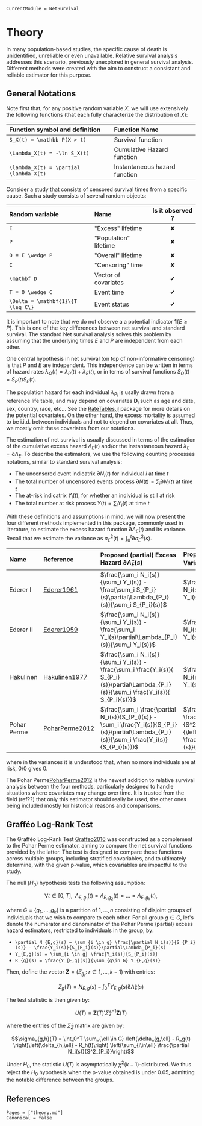 ```@meta
CurrentModule = NetSurvival
```

# Theory

In many population-based studies, the specific cause of death is unidentified, unreliable or even unavailable. Relative survival analysis addresses this scenario, previously unexplored in general survival analysis. Different methods were created with the aim to construct a consistant and reliable estimator for this purpose.

## General Notations

Note first that, for any positive random variable $X$, we will use extensively the following functions (that each fully characterize the distribution of $X$): 

| Function symbol and definition | Function Name |
| :--- | :---- |
| ``S_X(t) = \mathbb P(X > t)`` | Survival function |
| ``\Lambda_X(t) = -\ln S_X(t)`` | Cumulative Hazard function |
| ``\lambda_X(t) = \partial \lambda_X(t)`` | Instantaneous hazard function |


Consider a study that consists of censored survival times from a specific cause. Such a study consists of several random objects: 

| Random variable    | Name         | Is it observed ?     |
| :----------------- | :---------------------------- | :-: |
| ``E``              | "Excess" lifetime              | ✘ |
| ``P``              | "Population" lifetime          | ✘ |
| ``O = E \wedge P`` | "Overall" lifetime             | ✘ |
| ``C``              | "Censoring" time               | ✘ |
| ``\mathbf D``      | Vector of covariates           | ✔ |
| ``T = O \wedge C`` | Event time                     | ✔ |
| ``\Delta = \mathbf{1}\{T \leq C\}`` | Event status | ✔ |

It is important to note that we do not observe a a potential indicator $\mathbf{1}\{E \geq P\}$. This is one of the key differences between net survival and standard survival. The standard Net survival analysis solves this problem by assuming that the underlying times $E$ and $P$ are independent from each other.

One central hypothesis in net survival (on top of non-informative censoring) is that $P$ and $E$ are independent. This independence can be written in terms of hazard rates $\lambda_O(t) = \lambda_P(t) + \lambda_E(t)$, or in terms of survival functions $S_O(t) = S_P(t)S_E(t)$.

The population hazard for each individual $\lambda_{P_i}$ is usally drawn from a reference life table, and may depend on covariates $\mathbf D_i$ such as age and date, sex, country, race, etc... See the [RateTables.jl](https://github.com/JuliaSurv/RateTables.jl) package for more details on the potential covariates. On the other hand, the excess mortality is assumed to be i.i.d. between individuals and not to depend on covariates at all. Thus, we mostly omit these covariates from our notations.

The estimation of net survival is usually discussed in terms of the estimation of the cumulative excess hazard $\Lambda_E(t)$ and/or the instantaneous hazard $\lambda_E = \partial\Lambda_E$. To describe the estimators, we use the following counting processes notations, similar to standard survival analysis:
* The uncensored event indicatrix $\partial N_i(t)$ for individual $i$ at time $t$ 
* The total number of uncensored events process $\partial N(t) = \sum_i \partial N_i(t)$ at time $t$
* The at-risk indicatrix $Y_i(t)$, for whether an individual is still at risk 
* The total number at risk process $Y(t) = \sum_i Y_i(t)$ at time $t$

With these definitions and assumptions in mind, we will now present the four different methods implemented in this package, commonly used in literature, to estimate the excess hazard function $\partial\Lambda_E(t)$ and its variance. Recall that we estimate the variance as $\sigma_E^2(t) = \int_{0}^t \partial\sigma_E^2(s)$. 

| Name        | Reference               | Proposed (partial) Excess Hazard $\partial\hat{\Lambda}_E(s)$ | Proposed (partial) Variance $\partial\hat{\sigma}_E^2(s)$ |
| :---------- | :---------------------- | :------------------------------------ | :---------------------------------------- | 
| Ederer I    | [Ederer1961](@cite)     | $\frac{\sum_i N_i(s)}{\sum_i Y_i(s)} - \frac{\sum_i S_{P_i}(s)\partial\Lambda_{P_i}(s)}{\sum_i S_{P_i}(s)}$ | $\frac{\sum_i N_i(s)}{\left(\sum_i Y_i(s)\right)^2}$ |
| Ederer II   | [Ederer1959](@cite)     | $\frac{\sum_i N_i(s)}{\sum_i Y_i(s)} - \frac{\sum_i Y_i(s)\partial\Lambda_{P_i}(s)}{\sum_i Y_i(s)}$ | $\frac{\sum_i N_i(s)}{\left(\sum_i Y_i(s)\right)^2}$ |
| Hakulinen   | [Hakulinen1977](@cite)  | $\frac{\sum_i N_i(s)}{\sum_i Y_i(s)} - \frac{\sum_i \frac{Y_i(s)}{ S_{P_i}(s)}\partial\Lambda_{P_i}(s)}{\sum_i \frac{Y_i(s)}{ S_{P_i}(s)}}$ | $\frac{\sum_i N_i(s)}{\left(\sum_i Y_i(s)\right)^2}$ |
| Pohar Perme | [PoharPerme2012](@cite) | $\frac{\sum_i \frac{\partial N_i(s)}{S_{P_i}(s)} - \sum_i \frac{Y_i(s)}{S_{P_i}(s)}\partial\Lambda_{P_i}(s)}{\sum_i \frac{Y_i(s)}{S_{P_i}(s)}}$ | $\frac{\sum_{i=1}^n \frac{\partial N_i(s)}{S^2_{P_i}}}{\left(\sum_i \frac{Y_i(s)}{S_{p_i}(s)}\right)^2}$ |

where in the variances it is understood that, when no more individuals are at risk, $0/0$ gives $0$. 

The Pohar Perme[PoharPerme2012](@cite) is the newest addition to relative survival analysis between the four methods, particularly designed to handle situations where covariates may change over time. It is trusted from the field (ref??) that only this estimator should really be used, the other ones being included mostly for historical reasons and comparisons. 


## Grafféo Log-Rank Test

The Grafféo Log-Rank Test [Graffeo2016](@cite) was constructed as a complement to the Pohar Perme estimator, aiming to compare the net survival functions provided by the latter. The test  is designed to compare these functions across multiple groups, including stratified covariables, and to ultimately determine, with the given p-value, which covariables are impactful to the study.

The null $(H_0)$ hypothesis tests the following assumption:

$$\forall t \in [0,T], \; \; \Lambda_{E,g_1}(t) = \Lambda_{E,g_2}(t) = ... = \Lambda_{E,g_k}(t),$$

where $G = \{g_1,...,g_k\}$ is a partition of $1,...,n$ consisting of disjoint groups of individuals that we wish to compare to each other. 
For all group $g \in G$, let's denote the numerator and denominator of the Pohar Perme (partial) excess hazard estimators, restricted to individuals in the group, by: 

* ``\partial N_{E,g}(s) = \sum_{i \in g} \frac{\partial N_i(s)}{S_{P_i}(s)} - \frac{Y_i(s)}{S_{P_i}(s)}\partial\Lambda_{P_i}(s)``
* ``Y_{E,g}(s) = \sum_{i \in g} \frac{Y_i(s)}{S_{P_i}(s)}``
* ``R_{g}(s) = \frac{Y_{E,g}(s)}{\sum_{g\in G} Y_{E,g}(s)}``

Then, define the vector $\mathbf Z = \left(Z_{g_r}: \; r \in 1,...,k-1 \right)$ with entries: 

$$Z_g(T) = N_{E,g}(s) - \int_{0}^T Y_{E,g}(s) \partial\hat{\Lambda}_E(s)$$

The test statistic is then given by:

$$U(T) = \mathbf Z(T)'\hat{\Sigma}_Z^{-1} \mathbf Z(T)$$

where the entries of the $\hat{\Sigma}_Z$ matrix are given by: 

$$\sigma_{g,h}(T) = \int_0^T \sum_{\ell \in G} \left(\delta_{g,\ell} - R_g(t) \right)\left(\delta_{h,\ell} - R_h(t)\right) \left(\sum_{i\in\ell} \frac{\partial N_i(s)}{S^2_{P_i}}\right)$$

Under $H_0$, the statistic $U(T)$ is asymptotically $\chi^2(k-1)$-distributed. We thus reject the $H_0$ hypothesis when the p-value obtained is under $0.05$, admitting the notable difference between the groups. 

## References

```@bibliography
Pages = ["theory.md"]
Canonical = false
```